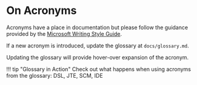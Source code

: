 # On Acronyms

Acronyms have a place in documentation but please follow the guidance provided by the [Microsoft Writing Style Guide](https://docs.microsoft.com/en-us/style-guide/acronyms).

If a new acronym is introduced, update the glossary at `docs/glossary.md`.

Updating the glossary will provide hover-over expansion of the acronym.

!!! tip "Glossary in Action"
    Check out what happens when using acronyms from the glossary: DSL, JTE, SCM, IDE
